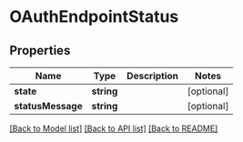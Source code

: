 # OAuthEndpointStatus

## Properties
Name | Type | Description | Notes
------------ | ------------- | ------------- | -------------
**state** | **string** |  | [optional] 
**statusMessage** | **string** |  | [optional] 

[[Back to Model list]](../README.md#documentation-for-models) [[Back to API list]](../README.md#documentation-for-api-endpoints) [[Back to README]](../README.md)


